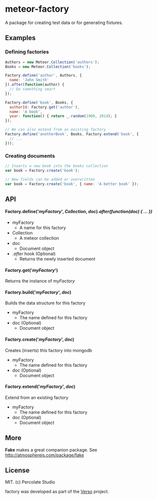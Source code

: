 # meteor-factory

A package for creating test data or for generating fixtures.

## Examples

### Defining factories

```javascript
Authors = new Meteor.Collection('authors');
Books = new Meteor.Collection('books');

Factory.define('author', Authors, {
  name: 'John Smith'
}).after(function(author) {
  // Do something smart
});

Factory.define('book', Books, {
  authorId: Factory.get('author'),
  name: 'A book',
  year: function() { return _.random(1900, 2014); }
});

// We can also extend from an existing factory
Factory.define('anotherBook', Books, Factory.extend('book', {
  // ...
}));
```

### Creating documents

```javascript
// Inserts a new book into the books collection
var book = Factory.create('book');

// New fields can be added or overwritten
var book = Factory.create('book', { name: 'A better book' });
```

## API

#### Factory.define('*myFactory*', *Collection*, *doc*)*.after(function(doc) { ... })*

- myFactory
  - A name for this factory
- Collection
  - A meteor collection
- doc
  - Document object
- *.after* hook (Optional)
  - Returns the newly inserted document

#### Factory.get('*myFactory*')

Returns the instance of *myFactory*

#### Factory.build('*myFactory*', *doc*)

Builds the data structure for this factory

- myFactory
  - The name defined for this factory
- doc (Optional)
  - Document object

#### Factory.create('*myFactory*', *doc*)

Creates (inserts) this factory into mongodb

- myFactory
  - The name defined for this factory
- doc (Optional)
  - Document object

#### Factory.extend('*myFactory*', *doc*)

Extend from an existing factory

- myFactory
  - The name defined for this factory
- doc (Optional)
  - Document object

## More

**Fake** makes a great companion package. See http://atmospherejs.com/package/fake

## License 

MIT. (c) Percolate Studio

factory was developed as part of the [Verso](http://versoapp.com) project.
